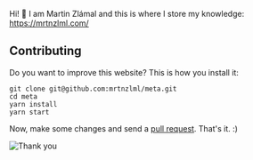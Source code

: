 Hi! 👋 I am Martin Zlámal and this is where I store my knowledge: https://mrtnzlml.com/

## Contributing

Do you want to improve this website? This is how you install it:

```text
git clone git@github.com:mrtnzlml/meta.git
cd meta
yarn install
yarn start
```

Now, make some changes and send a [pull request](https://help.github.com/en/articles/about-pull-requests). That's it. :)

![Thank you](https://media.giphy.com/media/KJ1f5iTl4Oo7u/giphy-downsized-large.gif)
